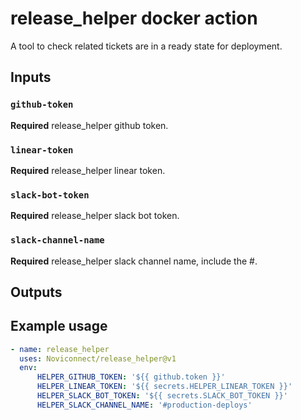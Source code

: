 # release_helper docker action

A tool to check related tickets are in a ready state for deployment.

## Inputs

### `github-token`

**Required** release_helper github token.

### `linear-token`

**Required** release_helper linear token.

### `slack-bot-token`

**Required** release_helper slack bot token.

### `slack-channel-name`

**Required** release_helper slack channel name, include the #.

## Outputs



## Example usage

```yaml
- name: release_helper
  uses: Noviconnect/release_helper@v1
  env:
      HELPER_GITHUB_TOKEN: '${{ github.token }}'
      HELPER_LINEAR_TOKEN: '${{ secrets.HELPER_LINEAR_TOKEN }}'
      HELPER_SLACK_BOT_TOKEN: '${{ secrets.SLACK_BOT_TOKEN }}'
      HELPER_SLACK_CHANNEL_NAME: '#production-deploys'
```
